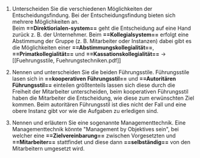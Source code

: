 1. Unterscheiden Sie die verschiedenen Möglichkeiten der Entscheidungsfindung.
	Bei der Entscheidungsfindung bieten sich mehrere Möglichkeiten an.  
	Beim **==Direktiorialen-system==** geht die Entscheidung auf eine Hand zurück z. B. der Unternehmer.
	Beim **==Kollegialsystem==** erfolgt eine Abstimmung der Gruppe (z. B. Mitarbeiter oder Instanzen)
	dabei gibt es die Möglichkeiten einer **==Abstimmungskollegialität==**, **==Primatkollegialität==** und **==Kassationskollegialität==** -> [[Fuehrungsstile, Fuehrungstechniken.pdf]]

2. Nennen und unterscheiden Sie die beiden Führungsstile.
	Führungsstile lasen sich in **==kooperativen Führungsstil==** und **==Autoritären Führungsstil==** einteilen
	größtenteils lassen sich diese durch die Freiheit der Mitarbeiter unterscheiden, beim kooperativen Führungsstil haben die Mitarbeiter die Entscheidung, wie diese zum erwünschten Ziel kommen. 
	Beim autoritären Führungsstil ist dies nicht der Fall und eine obere Instanz gibt vor wie die Aufgaben zu erledigen sind. 

3. Nennen und erläutern Sie eine sogenannte Managementtechnik.
	Eine Managementtechnik könnte "Management by Objektives sein", bei welcher eine **==Zielvereinbarung==** zwischen Vorgesetzten und **==Mitarbeiter==** stattfindet und diese dann **==selbständig==** von den Mitarbeitern umgesetzt wird.